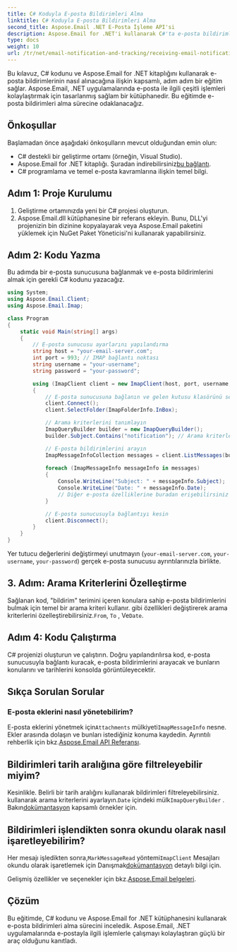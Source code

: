 ```yaml
---
title: C# Koduyla E-posta Bildirimleri Alma
linktitle: C# Koduyla E-posta Bildirimleri Alma
second_title: Aspose.Email .NET E-Posta İşleme API'si
description: Aspose.Email for .NET'i kullanarak C#'ta e-posta bildirimleri almayı öğrenin. Verimli kod örneği sağlandı.
type: docs
weight: 10
url: /tr/net/email-notification-and-tracking/receiving-email-notifications-with-csharp-code/
---
```


Bu kılavuz, C# kodunu ve Aspose.Email for .NET kitaplığını kullanarak e-posta bildirimlerinin nasıl alınacağına ilişkin kapsamlı, adım adım bir eğitim sağlar. Aspose.Email, .NET uygulamalarında e-posta ile ilgili çeşitli işlemleri kolaylaştırmak için tasarlanmış sağlam bir kütüphanedir. Bu eğitimde e-posta bildirimleri alma sürecine odaklanacağız.

## Önkoşullar

Başlamadan önce aşağıdaki önkoşulların mevcut olduğundan emin olun:

- C# destekli bir geliştirme ortamı (örneğin, Visual Studio).
-  Aspose.Email for .NET kitaplığı. Şuradan indirebilirsiniz[bu bağlantı](https://releases.aspose.com/email/net).
- C# programlama ve temel e-posta kavramlarına ilişkin temel bilgi.

## Adım 1: Proje Kurulumu

1. Geliştirme ortamınızda yeni bir C# projesi oluşturun.
2. Aspose.Email.dll kütüphanesine bir referans ekleyin. Bunu, DLL'yi projenizin bin dizinine kopyalayarak veya Aspose.Email paketini yüklemek için NuGet Paket Yöneticisi'ni kullanarak yapabilirsiniz.

## Adım 2: Kodu Yazma

Bu adımda bir e-posta sunucusuna bağlanmak ve e-posta bildirimlerini almak için gerekli C# kodunu yazacağız.

```csharp
using System;
using Aspose.Email.Client;
using Aspose.Email.Imap;

class Program
{
    static void Main(string[] args)
    {
        // E-posta sunucusu ayarlarını yapılandırma
        string host = "your-email-server.com";
        int port = 993; // IMAP bağlantı noktası
        string username = "your-username";
        string password = "your-password";

        using (ImapClient client = new ImapClient(host, port, username, password))
        {
            // E-posta sunucusuna bağlanın ve gelen kutusu klasörünü seçin
            client.Connect();
            client.SelectFolder(ImapFolderInfo.InBox);

            // Arama kriterlerini tanımlayın
            ImapQueryBuilder builder = new ImapQueryBuilder();
            builder.Subject.Contains("notification"); // Arama kriterlerini özelleştirin

            // E-posta bildirimlerini arayın
            ImapMessageInfoCollection messages = client.ListMessages(builder.GetQuery());
            
            foreach (ImapMessageInfo messageInfo in messages)
            {
                Console.WriteLine("Subject: " + messageInfo.Subject);
                Console.WriteLine("Date: " + messageInfo.Date);
                // Diğer e-posta özelliklerine buradan erişebilirsiniz
            }

            // E-posta sunucusuyla bağlantıyı kesin
            client.Disconnect();
        }
    }
}
```

Yer tutucu değerlerini değiştirmeyi unutmayın (`your-email-server.com`, `your-username`, `your-password`) gerçek e-posta sunucusu ayrıntılarınızla birlikte.

## 3. Adım: Arama Kriterlerini Özelleştirme

Sağlanan kod, "bildirim" terimini içeren konulara sahip e-posta bildirimlerini bulmak için temel bir arama kriteri kullanır. gibi özellikleri değiştirerek arama kriterlerini özelleştirebilirsiniz.`From`, `To` , Ve`Date`.

## Adım 4: Kodu Çalıştırma

C# projenizi oluşturun ve çalıştırın. Doğru yapılandırılırsa kod, e-posta sunucusuyla bağlantı kuracak, e-posta bildirimlerini arayacak ve bunların konularını ve tarihlerini konsolda görüntüleyecektir.

## Sıkça Sorulan Sorular

### E-posta eklerini nasıl yönetebilirim?

 E-posta eklerini yönetmek için`Attachments` mülkiyeti`ImapMessageInfo` nesne. Ekler arasında dolaşın ve bunları istediğiniz konuma kaydedin. Ayrıntılı rehberlik için bkz.[Aspose.Email API Referansı](https://reference.aspose.com/email/net/).

## Bildirimleri tarih aralığına göre filtreleyebilir miyim?

 Kesinlikle. Belirli bir tarih aralığını kullanarak bildirimleri filtreleyebilirsiniz. kullanarak arama kriterlerini ayarlayın.`Date` içindeki mülk`ImapQueryBuilder` . Bakın[dokümantasyon](https://reference.aspose.com/email/net/aspose.email.clients.imap/imapquerybuilder/) kapsamlı örnekler için.

## Bildirimleri işlendikten sonra okundu olarak nasıl işaretleyebilirim?

Her mesajı işledikten sonra,`MarkMessageRead` yöntemi`ImapClient` Mesajları okundu olarak işaretlemek için Danışmak[dokümantasyon](https://reference.aspose.com/email/net/aspose.email.clients.imap/imapclient/) detaylı bilgi için.

 Gelişmiş özellikler ve seçenekler için bkz.[Aspose.Email belgeleri](https://reference.aspose.com/email/net).

## Çözüm

Bu eğitimde, C# kodunu ve Aspose.Email for .NET kütüphanesini kullanarak e-posta bildirimleri alma sürecini inceledik. Aspose.Email, .NET uygulamalarında e-postayla ilgili işlemlerle çalışmayı kolaylaştıran güçlü bir araç olduğunu kanıtladı.
